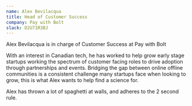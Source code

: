 ```yaml
---
name: Alex Bevilacqua
title: Head of Customer Success
company: Pay with Bolt
slack: D2U71R3BJ
---
```


Alex Bevilacqua is in charge of Customer Success at Pay with Bolt
  
With an interest in Canadian tech, he has worked to help grow early stage startups working the spectrum of customer facing roles to drive adoption through partnerships and events. Bridging the gap between online offline communities is a consistent challenge many startups face when looking to grow, this is what Alex wants to help find a science for.  
  
Alex has thrown a lot of spaghetti at walls, and adheres to the 2 second rule.
